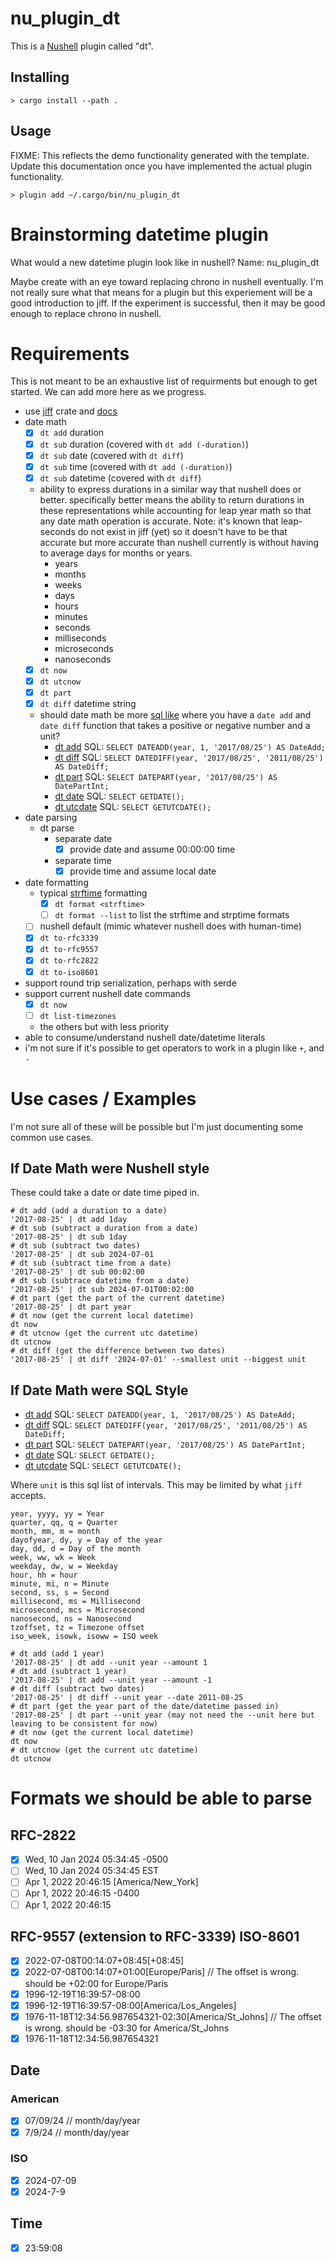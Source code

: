 # nu_plugin_dt

This is a [Nushell](https://nushell.sh/) plugin called "dt".

## Installing

```nushell
> cargo install --path .
```

## Usage

FIXME: This reflects the demo functionality generated with the template. Update this documentation
once you have implemented the actual plugin functionality.

```nushell
> plugin add ~/.cargo/bin/nu_plugin_dt
```

# Brainstorming datetime plugin

What would a new datetime plugin look like in nushell?
Name: nu_plugin_dt

Maybe create with an eye toward replacing chrono in nushell eventually. I'm not really sure what that means for a plugin but this experiement will be a good introduction to jiff. If the experiment is successful, then it may be good enough to replace chrono in nushell.

# Requirements

This is not meant to be an exhaustive list of requirments but enough to get started. We can add more here as we progress.

- use [jiff](https://github.com/BurntSushi/jiff) crate and [docs](https://docs.rs/jiff/latest/jiff/)
- date math
    - [x] `dt add` duration
    - [x] `dt sub` duration (covered with `dt add (-duration)`)
    - [x] `dt sub` date (covered with `dt diff`)
    - [x] `dt sub` time (covered with `dt add (-duration)`)
    - [x] `dt sub` datetime (covered with `dt diff`)
    - ability to express durations in a similar way that nushell does or better. specifically better means the ability to return durations in these representations while accounting for leap year math so that any date math operation is accurate. Note: it's known that leap-seconds do not exist in jiff (yet) so it doesn't have to be that accurate but more accurate than nushell currently is without having to average days for months or years.
        - years
        - months
        - weeks
        - days
        - hours
        - minutes
        - seconds
        - milliseconds
        - microseconds
        - nanoseconds
    - [x] `dt now`
    - [x] `dt utcnow`
    - [x] `dt part`
    - [x] `dt diff` datetime string

    - should date math be more [sql like](https://www.sqlshack.com/how-to-add-or-subtract-dates-in-sql-server/) where you have a `date add` and `date diff` function that takes a positive or negative number and a unit?
        - [dt add](https://www.w3schools.com/sql/func_sqlserver_dateadd.asp) SQL: `SELECT DATEADD(year, 1, '2017/08/25') AS DateAdd;`
        - [dt diff](https://www.w3schools.com/sql/func_sqlserver_datediff.asp) SQL: `SELECT DATEDIFF(year, '2017/08/25', '2011/08/25') AS DateDiff;`
        - [dt part](https://www.w3schools.com/sql/func_sqlserver_datepart.asp) SQL: `SELECT DATEPART(year, '2017/08/25') AS DatePartInt;`
        - [dt date](https://www.w3schools.com/sql/func_sqlserver_getdate.asp) SQL: `SELECT GETDATE();`
        - [dt utcdate](https://www.w3schools.com/sql/func_sqlserver_getutcdate.asp) SQL: `SELECT GETUTCDATE();`
- date parsing
    - dt parse
        - separate date
            - [x] provide date and assume 00:00:00 time
        - separate time
            - [x] provide time and assume local date
- date formatting
    - typical [strftime](https://pubs.opengroup.org/onlinepubs/009695399/functions/strftime.html) formatting
        - [x] `dt format <strftime>`
        - [ ] `dt format --list` to list the strftime and strptime formats
    - [ ] nushell default (mimic whatever nushell does with human-time)
    - [x] `dt to-rfc3339`
    - [x] `dt to-rfc9557`
    - [x] `dt to-rfc2822`
    - [x] `dt to-iso8601`
- support round trip serialization, perhaps with serde
- support current nushell date commands
    - [x] `dt now`
    - [ ] `dt list-timezones`
    - the others but with less priority
- able to consume/understand nushell date/datetime literals
- i'm not sure if it's possible to get operators to work in a plugin like `+`, and `-`

# Use cases / Examples

I'm not sure all of these will be possible but I'm just documenting some common use cases.

## If Date Math were Nushell style

These could take a date or date time piped in.

```nushell
# dt add (add a duration to a date)
'2017-08-25' | dt add 1day
# dt sub (subtract a duration from a date)
'2017-08-25' | dt sub 1day
# dt sub (subtract two dates)
'2017-08-25' | dt sub 2024-07-01
# dt sub (subtract time from a date)
'2017-08-25' | dt sub 00:02:00
# dt sub (subtrace datetime from a date)
'2017-08-25' | dt sub 2024-07-01T00:02:00
# dt part (get the part of the current datetime)
'2017-08-25' | dt part year
# dt now (get the current local datetime)
dt now
# dt utcnow (get the current utc datetime)
dt utcnow
# dt diff (get the difference between two dates)
'2017-08-25' | dt diff '2024-07-01' --smallest unit --biggest unit
```

## If Date Math were SQL Style

- [dt add](https://www.w3schools.com/sql/func_sqlserver_dateadd.asp) SQL: `SELECT DATEADD(year, 1, '2017/08/25') AS DateAdd;`
- [dt diff](https://www.w3schools.com/sql/func_sqlserver_datediff.asp) SQL: `SELECT DATEDIFF(year, '2017/08/25', '2011/08/25') AS DateDiff;`
- [dt part](https://www.w3schools.com/sql/func_sqlserver_datepart.asp) SQL: `SELECT DATEPART(year, '2017/08/25') AS DatePartInt;`
- [dt date](https://www.w3schools.com/sql/func_sqlserver_getdate.asp) SQL: `SELECT GETDATE();`
- [dt utcdate](https://www.w3schools.com/sql/func_sqlserver_getutcdate.asp) SQL: `SELECT GETUTCDATE();`

Where `unit` is this sql list of intervals. This may be limited by what `jiff` accepts.
```
year, yyyy, yy = Year
quarter, qq, q = Quarter
month, mm, m = month
dayofyear, dy, y = Day of the year
day, dd, d = Day of the month
week, ww, wk = Week
weekday, dw, w = Weekday
hour, hh = hour
minute, mi, n = Minute
second, ss, s = Second
millisecond, ms = Millisecond
microsecond, mcs = Microsecond
nanosecond, ns = Nanosecond
tzoffset, tz = Timezone offset
iso_week, isowk, isoww = ISO week
```

```nushell
# dt add (add 1 year)
'2017-08-25' | dt add --unit year --amount 1
# dt add (subtract 1 year)
'2017-08-25' | dt add --unit year --amount -1
# dt diff (subtract two dates)
'2017-08-25' | dt diff --unit year --date 2011-08-25
# dt part (get the year part of the date/datetime passed in)
'2017-08-25' | dt part --unit year (may not need the --unit here but leaving to be consistent for now)
# dt now (get the current local datetime)
dt now
# dt utcnow (get the current utc datetime)
dt utcnow
```

# Formats we should be able to parse

## RFC-2822

- [x] Wed, 10 Jan 2024 05:34:45 -0500
- [ ] Wed, 10 Jan 2024 05:34:45 EST
- [ ] Apr 1, 2022 20:46:15 [America/New_York]
- [ ] Apr 1, 2022 20:46:15 -0400
- [ ] Apr 1, 2022 20:46:15

## RFC-9557 (extension to RFC-3339) ISO-8601
- [x] 2022-07-08T00:14:07+08:45[+08:45]
- [x] 2022-07-08T00:14:07+01:00[Europe/Paris] // The offset is wrong. should be +02:00 for Europe/Paris
- [x] 1996-12-19T16:39:57-08:00
- [x] 1996-12-19T16:39:57-08:00[America/Los_Angeles]
- [x] 1976-11-18T12:34:56.987654321-02:30[America/St_Johns] // The offset is wrong. should be -03:30 for America/St_Johns
- [x] 1976-11-18T12:34:56.987654321

## Date
### American
- [x] 07/09/24 // month/day/year
- [x] 7/9/24 // month/day/year
### ISO
- [x] 2024-07-09
- [x] 2024-7-9

## Time
- [x] 23:59:08
